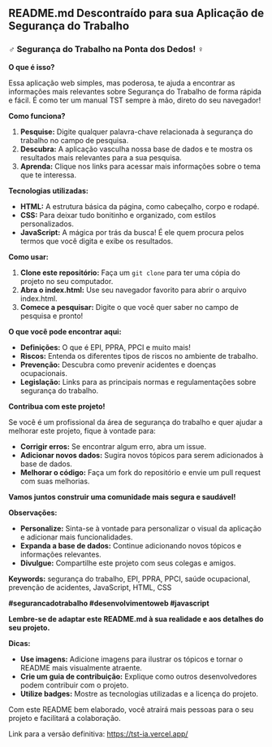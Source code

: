 ## **README.md Descontraído para sua Aplicação de Segurança do Trabalho**

### ‍♂️ Segurança do Trabalho na Ponta dos Dedos! ‍♀️

**O que é isso?**

Essa aplicação web simples, mas poderosa, te ajuda a encontrar as informações mais relevantes sobre Segurança do Trabalho de forma rápida e fácil. É como ter um manual TST sempre à mão, direto do seu navegador!

**Como funciona?**

1. **Pesquise:** Digite qualquer palavra-chave relacionada à segurança do trabalho no campo de pesquisa.
2. **Descubra:** A aplicação vasculha nossa base de dados e te mostra os resultados mais relevantes para a sua pesquisa.
3. **Aprenda:** Clique nos links para acessar mais informações sobre o tema que te interessa.

**Tecnologias utilizadas:**

* **HTML:** A estrutura básica da página, como cabeçalho, corpo e rodapé.
* **CSS:** Para deixar tudo bonitinho e organizado, com estilos personalizados.
* **JavaScript:** A mágica por trás da busca! É ele quem procura pelos termos que você digita e exibe os resultados.

**Como usar:**

1. **Clone este repositório:** Faça um `git clone` para ter uma cópia do projeto no seu computador.
2. **Abra o index.html:** Use seu navegador favorito para abrir o arquivo index.html.
3. **Comece a pesquisar:** Digite o que você quer saber no campo de pesquisa e pronto!

**O que você pode encontrar aqui:**

* **Definições:** O que é EPI, PPRA, PPCI e muito mais!
* **Riscos:** Entenda os diferentes tipos de riscos no ambiente de trabalho.
* **Prevenção:** Descubra como prevenir acidentes e doenças ocupacionais.
* **Legislação:** Links para as principais normas e regulamentações sobre segurança do trabalho.

**Contribua com este projeto!**

Se você é um profissional da área de segurança do trabalho e quer ajudar a melhorar este projeto, fique à vontade para:

* **Corrigir erros:** Se encontrar algum erro, abra um issue.
* **Adicionar novos dados:** Sugira novos tópicos para serem adicionados à base de dados.
* **Melhorar o código:** Faça um fork do repositório e envie um pull request com suas melhorias.

**Vamos juntos construir uma comunidade mais segura e saudável!**

**Observações:**

* **Personalize:** Sinta-se à vontade para personalizar o visual da aplicação e adicionar mais funcionalidades.
* **Expanda a base de dados:** Continue adicionando novos tópicos e informações relevantes.
* **Divulgue:** Compartilhe este projeto com seus colegas e amigos.

**Keywords:** segurança do trabalho, EPI, PPRA, PPCI, saúde ocupacional, prevenção de acidentes, JavaScript, HTML, CSS

**#segurancadotrabalho #desenvolvimentoweb #javascript**

**Lembre-se de adaptar este README.md à sua realidade e aos detalhes do seu projeto.** 

**Dicas:**

* **Use imagens:** Adicione imagens para ilustrar os tópicos e tornar o README mais visualmente atraente.
* **Crie um guia de contribuição:** Explique como outros desenvolvedores podem contribuir com o projeto.
* **Utilize badges:** Mostre as tecnologias utilizadas e a licença do projeto.

Com este README bem elaborado, você atrairá mais pessoas para o seu projeto e facilitará a colaboração.

Link para a versão definitiva: https://tst-ia.vercel.app/
